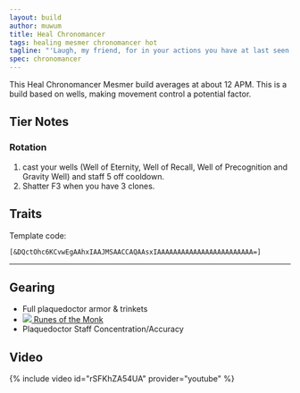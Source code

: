 ```yaml
---
layout: build
author: muwum
title: Heal Chronomancer
tags: healing mesmer chronomancer hot
tagline: "'Laugh, my friend, for in your actions you have at last seen behind the mask.'<br/>-- Keeper of Illusion"
spec: chronomancer
---
```


This Heal Chronomancer Mesmer build averages at about 12 APM. This is a build based on wells, making movement control a potential factor.

## Tier Notes

### Rotation
1. cast your wells (<span data-aw2-key="6" data-aw2-skill="30305">Well of Eternity</span>, <span data-aw2-key="7" data-aw2-skill="29856">Well of Recall</span>, <span data-aw2-key="8" data-aw2-skill="29526">Well of Precognition</span> and <span data-aw2-key="0" data-aw2-skill="30359">Gravity Well</span>) and staff <span data-aw2-key="5" data-aw2-skill="10169">5</span> off cooldown.
2. Shatter <span data-aw2-key="F3" data-aw2-skill="56873">F3</span> when you have 3 clones.

## Traits

Template code:

`[&DQctOhc6KCvwEgAAhxIAAJMSAACCAQAAsxIAAAAAAAAAAAAAAAAAAAAAAAA=]`

---

<div
  data-armory-embed='skills'
  data-armory-ids='30305,29856,29526,10247,30359'
>
</div>
<div
  data-armory-embed='specializations'
  data-armory-ids='45,23,40'
  data-armory-45-traits='675,668,1687'
  data-armory-23-traits='738,740,752'
  data-armory-40-traits='1987,1913,2022'
>
</div>

## Gearing

- Full plaquedoctor armor & trinkets
- [![](https://wiki.guildwars2.com/images/1/18/Superior_Rune_of_the_Monk.png/27px-Superior_Rune_of_the_Monk.png) Runes of the Monk](https://wiki.guildwars2.com/wiki/Superior_Rune_of_the_Monk)
- Plaquedoctor Staff Concentration/Accuracy


## Video
{% include video id="rSFKhZA54UA" provider="youtube" %}

